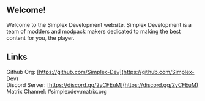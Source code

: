## Welcome!
Welcome to the Simplex Development website. Simplex Development is a team of modders and modpack makers dedicated to making the best content for you, the player.

## Links
Github Org: [https://github.com/Simplex-Dev](https://github.com/Simplex-Dev) <br>
Discord Server: [https://discord.gg/2yCFEuM](https://discord.gg/2yCFEuM) <br>
Matrix Channel: #simplexdev:matrix.org <br>
